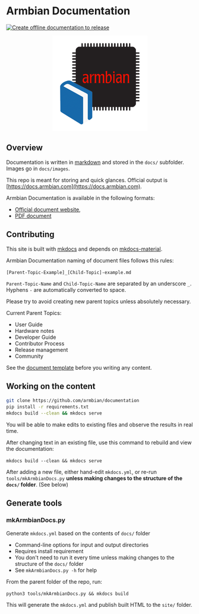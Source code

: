 # Armbian Documentation

[![Create offline documentation to release](https://github.com/armbian/documentation/actions/workflows/release.yaml/badge.svg)](https://github.com/armbian/documentation/actions/workflows/release.yaml)

<p align="center">
  <a target="_blank" href="https://docs.armbian.com">
    <img alt="logo" src="./docs/images/logo.png">
  </a>
</p>

## Overview

Documentation is written in [markdown](https://www.markdownguide.org/basic-syntax/) and stored in the `docs/` subfolder.  Images go in `docs/images`.

This repo is meant for storing and quick glances.  Official output is [https://docs.armbian.com](https://docs.armbian.com).

Armbian Documentation is available in the following formats:

* [Official document website](https://docs.armbian.com),
* [PDF document](https://github.com/armbian/documentation/releases/latest)

## Contributing

This site is built with [mkdocs](https://github.com/mkdocs/mkdocs/) and depends on [mkdocs-material](https://github.com/squidfunk/mkdocs-material).

Armbian Documentation naming of document files follows this rules:

`[Parent-Topic-Example]_[Child-Topic]-example.md`

`Parent-Topic-Name` and `Child-Topic-Name` are separated by an underscore `_`.  Hyphens `-` are automatically converted to space.

Please try to avoid creating new parent topics unless absolutely necessary.

Current Parent Topics:

* User Guide
* Hardware notes
* Developer Guide
* Contributor Process
* Release management
* Community

See the [document template](.github/DOCUMENT_TEMPLATE.md) before you writing any content.

## Working on the content

```bash
git clone https://github.com/armbian/documentation
pip install -r requirements.txt
mkdocs build --clean && mkdocs serve
```

You will be able to make edits to existing files and observe the results in real time.

After changing text in an existing file, use this command to rebuild and view the documentation:

`mkdocs build --clean && mkdocs serve`

After adding a new file, either hand-edit `mkdocs.yml`, or re-run `tools/mkArmbianDocs.py` **unless making changes to the structure of the `docs/` folder**. (See below)

## Generate tools

### mkArmbianDocs.py
Generate `mkdocs.yml` based on the contents of `docs/` folder

* Command-line options for input and output directories
* Requires install requirement
* You don't need to run it every time unless making changes to the structure of the `docs/` folder
* See `mkArmbianDocs.py -h` for help

From the parent folder of the repo, run:

`python3 tools/mkArmbianDocs.py && mkdocs build`

This will generate the `mkdocs.yml` and publish built HTML to the `site/` folder.
